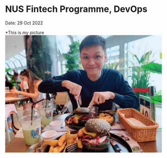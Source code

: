 # NUS Fintech Programme, DevOps
Date: 29 Oct 2022


*This is my picture
![](photo_2021-07-19_15-03-01.jpg)
